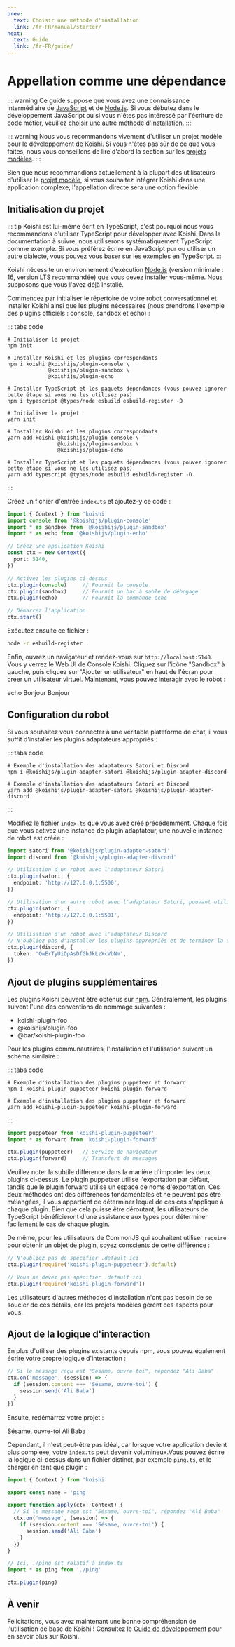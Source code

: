 ```yaml
---
prev:
  text: Choisir une méthode d'installation
  link: /fr-FR/manual/starter/
next:
  text: Guide
  link: /fr-FR/guide/
---
```


# Appellation comme une dépendance

::: warning
Ce guide suppose que vous avez une connaissance intermédiaire de [JavaScript](https://developer.mozilla.org/zh-CN/docs/Web/JavaScript) et de [Node.js](https://nodejs.org/). Si vous débutez dans le développement JavaScript ou si vous n'êtes pas intéressé par l'écriture de code métier, veuillez [choisir une autre méthode d'installation](./index.md).
:::

::: warning
Nous vous recommandons vivement d'utiliser un projet modèle pour le développement de Koishi. Si vous n'êtes pas sûr de ce que vous faites, nous vous conseillons de lire d'abord la section sur les [projets modèles](./boilerplate.md).
:::

Bien que nous recommandions actuellement à la plupart des utilisateurs d'utiliser le [projet modèle](./boilerplate.md), si vous souhaitez intégrer Koishi dans une application complexe, l'appellation directe sera une option flexible.

## Initialisation du projet

::: tip
Koishi est lui-même écrit en TypeScript, c'est pourquoi nous vous recommandons d'utiliser TypeScript pour développer avec Koishi. Dans la documentation à suivre, nous utiliserons systématiquement TypeScript comme exemple. Si vous préférez écrire en JavaScript pur ou utiliser un autre dialecte, vous pouvez vous baser sur les exemples en TypeScript.
:::

Koishi nécessite un environnement d'exécution [Node.js](https://nodejs.org/) (version minimale : 16, version LTS recommandée) que vous devez installer vous-même. Nous supposons que vous l'avez déjà installé.

Commencez par initialiser le répertoire de votre robot conversationnel et installer Koishi ainsi que les plugins nécessaires (nous prendrons l'exemple des plugins officiels : console, sandbox et echo) :

::: tabs code
```npm
# Initialiser le projet
npm init

# Installer Koishi et les plugins correspondants
npm i koishi @koishijs/plugin-console \
             @koishijs/plugin-sandbox \
             @koishijs/plugin-echo

# Installer TypeScript et les paquets dépendances (vous pouvez ignorer cette étape si vous ne les utilisez pas)
npm i typescript @types/node esbuild esbuild-register -D

```
```yarn
# Initialiser le projet
yarn init

# Installer Koishi et les plugins correspondants
yarn add koishi @koishijs/plugin-console \
                @koishijs/plugin-sandbox \
                @koishijs/plugin-echo

# Installer TypeScript et les paquets dépendances (vous pouvez ignorer cette étape si vous ne les utilisez pas)
yarn add typescript @types/node esbuild esbuild-register -D

```
:::

Créez un fichier d'entrée `index.ts` et ajoutez-y ce code :

```ts title=index.ts no-extra-header
import { Context } from 'koishi'
import console from '@koishijs/plugin-console'
import * as sandbox from '@koishijs/plugin-sandbox'
import * as echo from '@koishijs/plugin-echo'

// Créez une application Koishi
const ctx = new Context({
  port: 5140,
})

// Activez les plugins ci-dessus
ctx.plugin(console)     // Fournit la console
ctx.plugin(sandbox)     // Fournit un bac à sable de débogage
ctx.plugin(echo)        // Fournit la commande echo

// Démarrez l'application
ctx.start()

```

Exécutez ensuite ce fichier :

```sh
node -r esbuild-register .
```

Enfin, ouvrez un navigateur et rendez-vous sur `http://localhost:5140`. Vous y verrez le Web UI de Console Koishi. Cliquez sur l'icône "Sandbox" à gauche, puis cliquez sur "Ajouter un utilisateur" en haut de l'écran pour créer un utilisateur virtuel. Maintenant, vous pouvez interagir avec le robot :

<chat-panel>
<chat-message nickname="Alice">echo Bonjour</chat-message>
<chat-message nickname="Koishi">Bonjour</chat-message>
</chat-panel>

## Configuration du robot

Si vous souhaitez vous connecter à une véritable plateforme de chat, il vous suffit d'installer les plugins adaptateurs appropriés :

::: tabs code
```npm
# Exemple d'installation des adaptateurs Satori et Discord
npm i @koishijs/plugin-adapter-satori @koishijs/plugin-adapter-discord
```
```yarn
# Exemple d'installation des adaptateurs Satori et Discord
yarn add @koishijs/plugin-adapter-satori @koishijs/plugin-adapter-discord
```
:::

Modifiez le fichier `index.ts` que vous avez créé précédemment. Chaque fois que vous activez une instance de plugin adaptateur, une nouvelle instance de robot est créée :

```ts title=index.ts
import satori from '@koishijs/plugin-adapter-satori'
import discord from '@koishijs/plugin-adapter-discord'

// Utilisation d'un robot avec l'adaptateur Satori
ctx.plugin(satori, {
  endpoint: 'http://127.0.0.1:5500',
})

// Utilisation d'un autre robot avec l'adaptateur Satori, pouvant utiliser un mode de communication différent
ctx.plugin(satori, {
  endpoint: 'http://127.0.0.1:5501',
})

// Utilisation d'un robot avec l'adaptateur Discord
// N'oubliez pas d'installer les plugins appropriés et de terminer la configuration avant utilisation
ctx.plugin(discord, {
  token: 'QwErTyUiOpAsDfGhJkLzXcVbNm',
})
```

## Ajout de plugins supplémentaires

Les plugins Koishi peuvent être obtenus sur [npm](https://www.npmjs.com). Généralement, les plugins suivent l'une des conventions de nommage suivantes :

- koishi-plugin-foo
- @koishijs/plugin-foo
- @bar/koishi-plugin-foo

Pour les plugins communautaires, l'installation et l'utilisation suivent un schéma similaire :

::: tabs code
```npm
# Exemple d'installation des plugins puppeteer et forward
npm i koishi-plugin-puppeteer koishi-plugin-forward
```
```yarn
# Exemple d'installation des plugins puppeteer et forward
yarn add koishi-plugin-puppeteer koishi-plugin-forward
```
:::

```ts title=index.ts
import puppeteer from 'koishi-plugin-puppeteer'
import * as forward from 'koishi-plugin-forward'

ctx.plugin(puppeteer)   // Service de navigateur
ctx.plugin(forward)     // Transfert de messages
```

Veuillez noter la subtile différence dans la manière d'importer les deux plugins ci-dessus. Le plugin puppeteer utilise l'exportation par défaut, tandis que le plugin forward utilise un espace de noms d'exportation. Ces deux méthodes ont des différences fondamentales et ne peuvent pas être mélangées, il vous appartient de déterminer lequel de ces cas s'applique à chaque plugin. Bien que cela puisse être déroutant, les utilisateurs de TypeScript bénéficieront d'une assistance aux types pour déterminer facilement le cas de chaque plugin.

De même, pour les utilisateurs de CommonJS qui souhaitent utiliser `require` pour obtenir un objet de plugin, soyez conscients de cette différence :

```ts title=index.ts
// N'oubliez pas de spécifier .default ici
ctx.plugin(require('koishi-plugin-puppeteer').default)

// Vous ne devez pas spécifier .default ici
ctx.plugin(require('koishi-plugin-forward'))
```

Les utilisateurs d'autres méthodes d'installation n'ont pas besoin de se soucier de ces détails, car les projets modèles gèrent ces aspects pour vous.

## Ajout de la logique d'interaction

En plus d'utiliser des plugins existants depuis npm, vous pouvez également écrire votre propre logique d'interaction :

```ts title=index.ts
// Si le message reçu est "Sésame, ouvre-toi", répondez "Ali Baba"
ctx.on('message', (session) => {
  if (session.content === 'Sésame, ouvre-toi') {
    session.send('Ali Baba')
  }
})

```

Ensuite, redémarrez votre projet :

<chat-panel>
<chat-message nickname="Alice">Sésame, ouvre-toi</chat-message>
<chat-message nickname="Koishi">Ali Baba</chat-message>
</chat-panel>

Cependant, il n'est peut-être pas idéal, car lorsque votre application devient plus complexe, votre `index.ts` peut devenir volumineux.Vous pouvez écrire la logique ci-dessus dans un fichier distinct, par exemple `ping.ts`, et le charger en tant que plugin :

```ts title=ping.ts no-extra-header
import { Context } from 'koishi'

export const name = 'ping'

export function apply(ctx: Context) {
  // Si le message reçu est "Sésame, ouvre-toi", répondez "Ali Baba"
  ctx.on('message', (session) => {
    if (session.content === 'Sésame, ouvre-toi') {
      session.send('Ali Baba')
    }
  })
}
```

```ts title=index.ts
// Ici, ./ping est relatif à index.ts
import * as ping from './ping'

ctx.plugin(ping)
```

## À venir

Félicitations, vous avez maintenant une bonne compréhension de l'utilisation de base de Koishi ! Consultez le [Guide de développement](../../guide/) pour en savoir plus sur Koishi.
